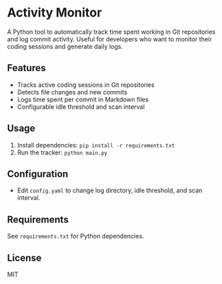 # Activity Monitor

A Python tool to automatically track time spent working in Git repositories and log commit activity. Useful for developers who want to monitor their coding sessions and generate daily logs.

## Features

- Tracks active coding sessions in Git repositories
- Detects file changes and new commits
- Logs time spent per commit in Markdown files
- Configurable idle threshold and scan interval

## Usage

1. Install dependencies: `pip install -r requirements.txt`
2. Run the tracker: `python main.py`

## Configuration

- Edit `config.yaml` to change log directory, idle threshold, and scan interval.

## Requirements

See `requirements.txt` for Python dependencies.

## License

MIT
